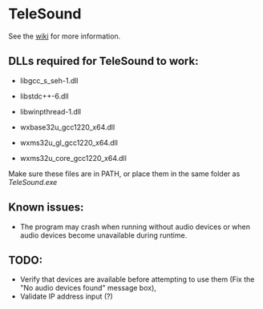# TeleSound
See the [wiki](https://git.pg.edu.pl/dspe/telesound/-/wikis/home) for more information.

## DLLs required for TeleSound to work:
- libgcc_s_seh-1.dll
- libstdc++-6.dll
- libwinpthread-1.dll

- wxbase32u_gcc1220_x64.dll
- wxms32u_gl_gcc1220_x64.dll
- wxms32u_core_gcc1220_x64.dll

Make sure these files are in PATH, or place them in the same folder as *TeleSound.exe*

## Known issues:
- The program may crash when running without audio devices or when audio devices become unavailable during runtime.


## TODO:
- Verify that devices are available before attempting to use them (Fix the "No audio devices found" message box),
- Validate IP address input (?)